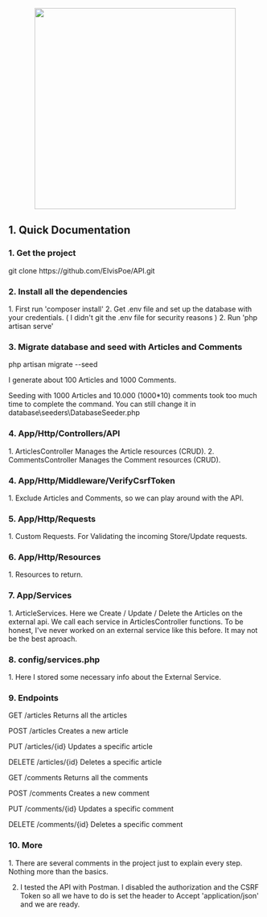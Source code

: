 <p align="center"><a href="https://laravel.com" target="_blank"><img src="https://raw.githubusercontent.com/laravel/art/master/logo-lockup/5%20SVG/2%20CMYK/1%20Full%20Color/laravel-logolockup-cmyk-red.svg" width="400"></a></p>

## 1. Quick Documentation

<h3>1. Get the project</h3>
git clone https://github.com/ElvisPoe/API.git

<h3>2. Install all the dependencies</h3>
1. First run 'composer install'
2. Get .env file and set up the database with your credentials.
   ( I didn't git the .env file for security reasons )
2. Run 'php artisan serve'

<h3>3. Migrate database and seed with Articles and Comments</h3>
php artisan migrate --seed
<p>I generate about 100 Articles and 1000 Comments.</p>
<p>Seeding with 1000 Articles and 10.000 (1000*10) comments took too much time to complete the command. You can still change it in database\seeders\DatabaseSeeder.php</p>

<h3>4. App/Http/Controllers/API</h3>
1. ArticlesController Manages the Article resources (CRUD).
2. CommentsController Manages the Comment resources (CRUD).

<h3>4. App/Http/Middleware/VerifyCsrfToken</h3>
1. Exclude Articles and Comments, so we can play around with the API.

<h3>5. App/Http/Requests</h3>
1. Custom Requests. For Validating the incoming Store/Update requests.

<h3>6. App/Http/Resources</h3>
1. Resources to return.

<h3>7. App/Services</h3>
1. ArticleServices. Here we Create / Update / Delete the Articles on the external api.
   We call each service in ArticlesController functions.
   To be honest, I've never worked on an external service like this before.
   It may not be the best aproach.

<h3>8. config/services.php</h3>
1. Here I stored some necessary info about the External Service.

<h3>9. Endpoints</h3>
   <p>GET /articles Returns all the articles</p>
   <p>POST /articles Creates a new article</p>
   <p>PUT /articles/{id} Updates a specific article</p>
   <p>DELETE /articles/{id} Deletes a specific article</p>
   <p>GET /comments Returns all the comments</p>
   <p>POST /comments Creates a new comment</p>
   <p>PUT /comments/{id} Updates a specific comment</p>
   <p>DELETE /comments/{id} Deletes a specific comment</p>

<h3>10. More</h3>
1. There are several comments in the project just to explain every step.
   Nothing more than the basics.
   
2. I tested the API with Postman.
   I disabled the authorization and the CSRF Token so all we have to do is set the header to Accept 'application/json' and we are ready.

